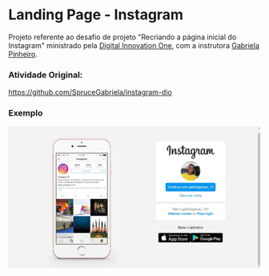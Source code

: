 # Landing Page - Instagram
Projeto referente ao desafio de projeto "Recriando a página inicial do Instagram" ministrado pela [Digital Innovation One](https://www.dio.me/), com a instrutora [Gabriela Pinheiro](https://github.com/SpruceGabriela).

### Atividade Original: 
https://github.com/SpruceGabriela/instagram-dio

### Exemplo
![Exercício Landing Page Instagram](./landing-page-instagram-exemplo.jpeg)